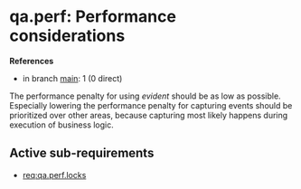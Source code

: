 # qa.perf: Performance considerations

**References**

- in branch [main](https://github.com/mhatzl/evident/tree/main): 1 (0 direct)

The performance penalty for using *evident* should be as low as possible.
Especially lowering the performance penalty for capturing events should be prioritized over other areas, because capturing most likely happens during execution of business logic.

## Active sub-requirements

- [req:qa.perf.locks](5-REQ-qa.perf.locks)
